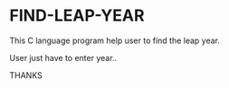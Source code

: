 # FIND-LEAP-YEAR
This C language program help user to find the leap year. 

User just have to enter year..

THANKS
